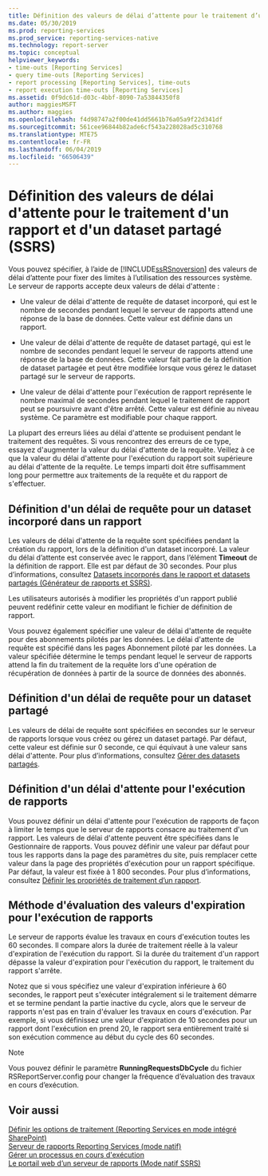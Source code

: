 ```yaml
---
title: Définition des valeurs de délai d’attente pour le traitement d’un rapport et d’un jeu de données partagé (SSRS) | Microsoft Docs
ms.date: 05/30/2019
ms.prod: reporting-services
ms.prod_service: reporting-services-native
ms.technology: report-server
ms.topic: conceptual
helpviewer_keywords:
- time-outs [Reporting Services]
- query time-outs [Reporting Services]
- report processing [Reporting Services], time-outs
- report execution time-outs [Reporting Services]
ms.assetid: 0f9dc61d-d03c-4bbf-8090-7a53844350f8
author: maggiesMSFT
ms.author: maggies
ms.openlocfilehash: f4d98747a2f00de41dd5661b76a05a9f22d341df
ms.sourcegitcommit: 561cee96844b82ade6cf543a228028ad5c310768
ms.translationtype: MTE75
ms.contentlocale: fr-FR
ms.lasthandoff: 06/04/2019
ms.locfileid: "66506439"
---
```

# <a name="setting-time-out-values-for-report-and-shared-dataset-processing-ssrs"></a>Définition des valeurs de délai d'attente pour le traitement d'un rapport et d'un dataset partagé (SSRS)
  Vous pouvez spécifier, à l’aide de [!INCLUDE[ssRSnoversion](../../includes/ssrsnoversion-md.md)] des valeurs de délai d’attente pour fixer des limites à l’utilisation des ressources système. Le serveur de rapports accepte deux valeurs de délai d'attente :  
  
- Une valeur de délai d'attente de requête de dataset incorporé, qui est le nombre de secondes pendant lequel le serveur de rapports attend une réponse de la base de données. Cette valeur est définie dans un rapport.  
  
- Une valeur de délai d'attente de requête de dataset partagé, qui est le nombre de secondes pendant lequel le serveur de rapports attend une réponse de la base de données. Cette valeur fait partie de la définition de dataset partagée et peut être modifiée lorsque vous gérez le dataset partagé sur le serveur de rapports.  
  
- Une valeur de délai d'attente pour l'exécution de rapport représente le nombre maximal de secondes pendant lequel le traitement de rapport peut se poursuivre avant d'être arrêté. Cette valeur est définie au niveau système. Ce paramètre est modifiable pour chaque rapport.  
  
 La plupart des erreurs liées au délai d'attente se produisent pendant le traitement des requêtes. Si vous rencontrez des erreurs de ce type, essayez d'augmenter la valeur du délai d'attente de la requête. Veillez à ce que la valeur du délai d'attente pour l'exécution du rapport soit supérieure au délai d'attente de la requête. Le temps imparti doit être suffisamment long pour permettre aux traitements de la requête et du rapport de s'effectuer.  
  
## <a name="setting-a-query-time-out-for-an-embedded-dataset-in-a-report"></a>Définition d'un délai de requête pour un dataset incorporé dans un rapport  
 Les valeurs de délai d'attente de la requête sont spécifiées pendant la création du rapport, lors de la définition d'un dataset incorporé. La valeur du délai d’attente est conservée avec le rapport, dans l’élément **Timeout** de la définition de rapport. Elle est par défaut de 30 secondes. Pour plus d’informations, consultez [Datasets incorporés dans le rapport et datasets partagés &#40;Générateur de rapports et SSRS&#41;](../../reporting-services/report-data/report-embedded-datasets-and-shared-datasets-report-builder-and-ssrs.md).  
  
 Les utilisateurs autorisés à modifier les propriétés d'un rapport publié peuvent redéfinir cette valeur en modifiant le fichier de définition de rapport.  
  
 Vous pouvez également spécifier une valeur de délai d'attente de requête pour des abonnements pilotés par les données. Le délai d'attente de requête est spécifié dans les pages Abonnement piloté par les données. La valeur spécifiée détermine le temps pendant lequel le serveur de rapports attend la fin du traitement de la requête lors d'une opération de récupération de données à partir de la source de données des abonnés.  
  
## <a name="setting-a-query-time-out-for-a-shared-dataset"></a>Définition d'un délai de requête pour un dataset partagé  
 Les valeurs de délai de requête sont spécifiées en secondes sur le serveur de rapports lorsque vous créez ou gérez un dataset partagé. Par défaut, cette valeur est définie sur 0 seconde, ce qui équivaut à une valeur sans délai d'attente. Pour plus d’informations, consultez [Gérer des datasets partagés](../../reporting-services/report-data/manage-shared-datasets.md).  
  
## <a name="setting-a-report-execution-time-out"></a>Définition d'un délai d'attente pour l'exécution de rapports  
 Vous pouvez définir un délai d'attente pour l'exécution de rapports de façon à limiter le temps que le serveur de rapports consacre au traitement d'un rapport. Les valeurs de délai d'attente peuvent être spécifiées dans le Gestionnaire de rapports. Vous pouvez définir une valeur par défaut pour tous les rapports dans la page des paramètres du site, puis remplacer cette valeur dans la page des propriétés d'exécution pour un rapport spécifique. Par défaut, la valeur est fixée à 1 800 secondes. Pour plus d’informations, consultez [Définir les propriétés de traitement d’un rapport](../../reporting-services/report-server/set-report-processing-properties.md).  
  
## <a name="how-report-execution-time-out-values-are-evaluated"></a>Méthode d'évaluation des valeurs d'expiration pour l'exécution de rapports  
 Le serveur de rapports évalue les travaux en cours d'exécution toutes les 60 secondes. Il compare alors la durée de traitement réelle à la valeur d'expiration de l'exécution du rapport. Si la durée du traitement d'un rapport dépasse la valeur d'expiration pour l'exécution du rapport, le traitement du rapport s'arrête.  
  
 Notez que si vous spécifiez une valeur d'expiration inférieure à 60 secondes, le rapport peut s'exécuter intégralement si le traitement démarre et se termine pendant la partie inactive du cycle, alors que le serveur de rapports n'est pas en train d'évaluer les travaux en cours d'exécution. Par exemple, si vous définissez une valeur d'expiration de 10 secondes pour un rapport dont l'exécution en prend 20, le rapport sera entièrement traité si son exécution commence au début du cycle des 60 secondes.  
  
> [!NOTE]  
> Vous pouvez définir le paramètre **RunningRequestsDbCycle** du fichier RSReportServer.config pour changer la fréquence d’évaluation des travaux en cours d’exécution.  
  
## <a name="see-also"></a>Voir aussi  
 [Définir les options de traitement &#40;Reporting Services en mode intégré SharePoint&#41;](../../reporting-services/report-server-sharepoint/set-processing-options-reporting-services-in-sharepoint-integrated-mode.md)   
 [Serveur de rapports Reporting Services &#40;mode natif&#41;](../../reporting-services/report-server/reporting-services-report-server-native-mode.md)   
 [Gérer un processus en cours d'exécution](../../reporting-services/subscriptions/manage-a-running-process.md)   
 [Le portail web d’un serveur de rapports (Mode natif SSRS)](../../reporting-services/web-portal-ssrs-native-mode.md)  
  
